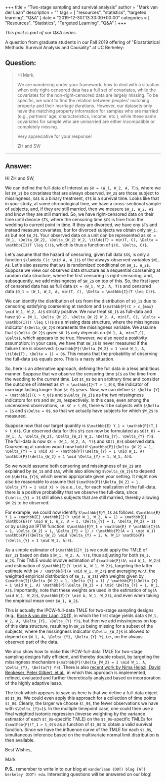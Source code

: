 +++
title = "Two-stage sampling and survival analysis"
author = "Mark van der Laan"
description = ""
tags = [
    "resources",
    "statistics",
    "targeted learning",
    "Q&A"
]
date = "2019-12-30T13:30:00+00:00"
categories = [
    "Resources",
    "Statistics",
    "Targeted Learning",
    "Q&A"
]
+++

_This post is part of our Q&A series._

A question from graduate students in our Fall 2019 offering of "Biostatistical
Methods: Survival Analysis and Causality" at UC Berkeley:

## Question:

> Hi Mark,
>
> We are wondering under your framework, how to deal with a situation when only
> right-censored data has a full set of covariates, while the covariates for the
> non-right-censored data are largely missing. To be specific, we want to find
> the relation between peoples' matching property and their marriage durations.
> However, our datasets only have the matching property information for samples
> who are married (e.g., partners' age, characteristics, income, etc.), while
> these same covariates for sample who are unmarried are either incompatible or
> completely missing.
>
> Very appreciative for your response!
>
> ZH and SW

---

## Answer:

Hi ZH and SW,

We can define the full-data of interest as `$X = (W_1, W_2, A, T)$`, where we
let `$W_1$` be covariates that are always observed, `$W_2$` are those subject to
missingness, `$A$` is a binary treatment, `$T$` is a survival time. Looks like
that in your study, at some chronological time, we have a cross-sectional sample
of subjects, and, if they are still married, then we measure `$W_1, W_2, A$` and
know they are still married. So, we have right-censored data on their time until
divorce `$T$`, where the censoring time `$C$` is time from the wedding to
current point in time. If they are divorced, we have ony `$T$` and instead
measure covariates, _but_ for divorced subjects we obtain only `$W_1, A$` but
not `$W_2$`. Your observed data on a unit can be represented as
`$O = (W_1, \Delta_{W_2}, \Delta_{W_2} W_2, \tilde{T} = min(T, C), \Delta =
\mathbb{I}(T \leq C))$`, which is thus a function of `$(X, \Delta, C)$`.

Let's assume that the hazard of censoring, given full data `$X$`, is only a
function `$\lambda_C(c \mid A, W_1)$` of the always-observed variables
`$W1, A$`. Let's also assume that `$A$` is randomized conditional on `$W_1,
W_2$`. Suppose we view our observed data structure as a sequential coarsening
at random data structure, where the first censoring is right-censoring, and,
subsequently, we add missingness of `$W_2$` on top of this. So, the first layer
of censored data has as full data `$X = (W_1, W_2, A, T)$` and censored
data `$O_1 = (W_1, W_2, A, min(T, C), \Delta = \mathbb{I}(T \leq C))$`.

We can identify the distribution of `$X$` from the distribution of `$O_1$` due
to censoring satisfying coarsening at random and `$\mathbb{P}(C > c_{max} \mid
W_1, W_2, A)$` strictly positive. We now treat `$O_1$` as full-data and have
`$O = (W_1, \Delta_{W_2}, \Delta_{W_2} W_2, A, min(T, C),
\Delta = \mathbb{I}(T \leq C))$` as a missing data structure, where the
missingness indicator `$\Delta_{W_2}$` represents the missingness variable. We
assume that `$\Delta_{W_2}$` given `$O_1$` only depends on `$W_1, A, min(T,C),
\Delta$`, which appears to be true. However, we also need a positivity
assumption: in your case, we have that `$W_2$` is never measured if the failure
time is observed: `$\mathbb{P}(\Delta_{W_2} = 1 \mid W_1, A, \tilde{T},
\Delta = 1) = 0$`. This means that the probability of observing the full-data
`$X$` equals zero. This is a nasty situation.

So, here is an alternative approach, defining the full data in a less ambitious
manner. Suppose that we observe the censoring time `$C$` as the time from the
wedding to the current time. Let `$t_0$` be an arbitrary time and consider the
outcome of interest as `$Y = \mathbb{I}(T > t_0)$`, the indicator of marriage
lasting longer than `$t_0$` years. Now, we can define `$t \Delta_{Y} =
\mathbb{I}(C > t_0)$` and `$\Delta_{W_2}$` as the two missingness indicators
for `$Y$` and `$W_2$`, respectively. In this case, even among the uncensored
observations, i.e. `$C > t_0$`, there will be subjects with `$\Delta = 1$` and
`$\Delta = 0$`, so that we actually have subjects for which `$W_2$` is
measured.

Suppose now that our target quantity is `$\mathbb{E} Y_1 = \mathbb{P}(T_1 >
t_0)$`. Our observed data for this `$Y$` can now be formulated as `$O(t_0) =
(W_1, A, \Delta_{W_2}, \Delta_{W_2} W_2, \Delta_{Y}, \Delta_{Y} Y)$`. The
full-data is now `$X = (W_1, W_2, A, Y)$` and `$O(t_0)$` observed data.
Coarsening at random would now hold if `$\mathbb{P}(\Delta_{W_2} = 1,
\Delta_{Y} = 1 \mid X) = \mathbb{P}(\Delta_{Y} = 1 \mid W_1, A)
\mathbb{P}(\delta_{W_2} = 1 \mid \Delta_{Y} = 1, W_1, A)$`.

So we would assume both censoring and missingness of `$W_2$` are explained by
`$W_1$` and `$A$`, while also allowing `$\Delta_{W_2}$` to depend on
`$\delta_{Y}$`, which seems appropriate given your setting. It might now also be
reasonable to assume that `$\mathbb{P}(\Delta_{W_2} = 1, \Delta_{Y} = 1 \mid
X) > 0$` a.e., i.e., for each realization of the full-data, there is a positive
probability that we observe the full-data, since `$\delta_{Y} = 1$` still
allows subjects that are still married, thereby allowing `$W_2$` to be observed.

For example, we could now identify `$\mathbb{E}Y_1$` as follows: `$\mathbb{E}
Y_1 = \mathbb{E} \mathbb{E}(Y \mid W_1, W_2, A = 1) = \mathbb{E} \mathbb{E}(Y
\mid W_1, W_2, A = 1, \Delta_{Y} = 1, \Delta_{W_2} = 1$` or by using an IPTW
function: `$\mathbb{E}Y_1 = \mathbb{E} Y \mathbb{I}(A = 1, \Delta_{W_2} = 1,
\Delta_{Y} = 1) / (\mathbb{P}(A = 1 \mid W_1) \mathbb{P}(\Delta_{W_2} \mid
\Delta_{Y} = 1, A, W_1) \mathbb{P}(\Delta_{Y} = 1 \mid W_1, A))$`.

As a simple estimator of `$\mathbb{E}Y_1$` we could apply the TMLE of `$EY_1$`
based on data `$(W_1, W_2, A, Y)$`, thus adjusting for both `$W_1, W_2$`. This
TMLE would involve estimation of `$\mathbb{P}(A\ mid W_1, W_2)$` and estimation
of `$\mathbb{E}(Y \mid A, W_1, W_2)$`, targeting the latter estimate with
`$A / \mathbb{P}(A \mid W_1, W_2)$` and averaging w.r.t. the weighted empirical
distribution of `$W_1, W_2$`) with weights given by
`$\mathbb{I}(\Delta_{W_2} = 1, \Delta_{Y} = 1) / \mathbb{P}(\Delta_{Y} = 1 \mid
W_1, A) \mathbb{P}(\Delta_{W_2} = 1 \mid \Delta_{Y} = 1, W_1, A)$`. Importantly,
note that these weights are used in the estimation of `$g(A \mid W_1, W_2)$`,
`$\mathbb{E}(Y \mid A, W_1, W_2)$`, and even when taking the empirical mean
over `$W_1, W_2$`.

This is actually the IPCW-full-data TMLE for two-stage sampling designs (e.g.,
[Rose & van der Laan,
2011](https://www.ncbi.nlm.nih.gov/pmc/articles/PMC3083136/)), in which the
first stage yields data `$(W_1, W_2, A, \Delta_{Y}, \Delta_{Y} Y)$`, but then
we add missingness on top of this data structure, resulting in `$W_2$` being
missing for a subset of the subjects, where the missingness indicator
`$\Delta_{W_2}$` is allowed to depend on `$W_1, A, \Delta_{Y}, \Delta_{Y} Y$`,
i.e., on the always observed part of the data.

We also show how to make this IPCW-full-data TMLE for two-stage sampling designs
fully efficient, and thereby double robust, by targeting the missingness
mechanism `$\mathbb{P}(\Delta_{W_2} = 1 \mid W_1, A, \Delta_{Y}, \Delta{Y} Y)$`.
There is also [recent work by Nima Hejazi, David Benkeser, Peter Gilbert, et
al.](https://arxiv.org/abs/2003.13771), in which this approach is implemented,
refined, evaluated and further theoretically analyzed based on incorporation of
the highly adaptive lasso.

The trick which appears to save us here is that we define a full-data object at
`$t_0$`. We could even apply this approach for a collection of time points
`$t_0$`. Clearly, the larger we choose `$t_0$`, the fewer observations we have
with `$\Delta_{Y}=1$`. In the multiple timepoint case, one could then use a
final weighted isotonic regression (inverse weighting by the variance estimator
of each `$t_0$`-specific TMLE) on the `$t_0$`-specific TMLEs for
`$\mathbb{P}(T_1 > t_0)$` as a function of `$t_0$` to obtain a valid survival
function. Since we have the influence curve of the TMLE for each `$t_0$`,
simultaneous inference based on the multivariate normal limit distribution is
then available.

Best Wishes,

Mark

__P.S.__, remember to write in to our blog at `vanderlaan (DOT) blog [AT]
berkeley (DOT) edu`. Interesting questions will be answered on our blog!